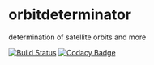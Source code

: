 # orbitdeterminator
determination of satellite orbits and more

[![Build Status](https://travis-ci.org/aerospaceresearch/orbitdeterminator.svg?branch=master)](https://travis-ci.org/aerospaceresearch/orbitdeterminator)
[![Codacy Badge](https://api.codacy.com/project/badge/Grade/9c770ba2dd9d48fa8ba3ac207b9f5c85)](https://www.codacy.com/app/201452004/orbitdeterminator?utm_source=github.com&amp;utm_medium=referral&amp;utm_content=aerospaceresearch/orbitdeterminator&amp;utm_campaign=Badge_Grade)
